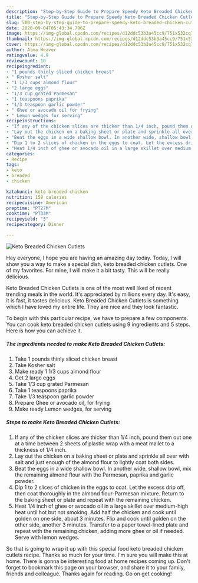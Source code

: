 ```yaml
---
description: "Step-by-Step Guide to Prepare Speedy Keto Breaded Chicken Cutlets"
title: "Step-by-Step Guide to Prepare Speedy Keto Breaded Chicken Cutlets"
slug: 500-step-by-step-guide-to-prepare-speedy-keto-breaded-chicken-cutlets
date: 2020-09-04T05:43:34.796Z
image: https://img-global.cpcdn.com/recipes/d12ddc53b3a45cc9/751x532cq70/keto-breaded-chicken-cutlets-recipe-main-photo.jpg
thumbnail: https://img-global.cpcdn.com/recipes/d12ddc53b3a45cc9/751x532cq70/keto-breaded-chicken-cutlets-recipe-main-photo.jpg
cover: https://img-global.cpcdn.com/recipes/d12ddc53b3a45cc9/751x532cq70/keto-breaded-chicken-cutlets-recipe-main-photo.jpg
author: Alma Weaver
ratingvalue: 4.9
reviewcount: 10
recipeingredient:
- "1 pounds thinly sliced chicken breast"
- " Kosher salt"
- "1 1/3 cups almond flour"
- "2 large eggs"
- "1/3 cup grated Parmesan"
- "1 teaspoons paprika"
- "1/3 teaspoon garlic powder"
- " Ghee or avocado oil for frying"
- " Lemon wedges for serving"
recipeinstructions:
- "If any of the chicken slices are thicker than 1/4 inch, pound them out one at a time between 2 sheets of plastic wrap with a meat mallet to a thickness of 1/4 inch."
- "Lay out the chicken on a baking sheet or plate and sprinkle all over with salt and just enough of the almond flour to lightly coat both sides."
- "Beat the eggs in a wide shallow bowl. In another wide, shallow bowl, mix the remaining almond flour with the Parmesan, paprika and garlic powder."
- "Dip 1 to 2 slices of chicken in the eggs to coat. Let the excess drip off, then coat thoroughly in the almond flour-Parmesan mixture. Return to the baking sheet or plate and repeat with the remaining chicken."
- "Heat 1/4 inch of ghee or avocado oil in a large skillet over medium-high heat until hot but not smoking. Add half the chicken and cook until golden on one side, about 3 minutes. Flip and cook until golden on the other side, another 3 minutes. Transfer to a paper towel-lined plate and repeat with the remaining chicken, adding more ghee or oil if needed. Serve with lemon wedges."
categories:
- Recipe
tags:
- keto
- breaded
- chicken

katakunci: keto breaded chicken 
nutrition: 158 calories
recipecuisine: American
preptime: "PT27M"
cooktime: "PT33M"
recipeyield: "3"
recipecategory: Dinner

---
```



![Keto Breaded Chicken Cutlets](https://img-global.cpcdn.com/recipes/d12ddc53b3a45cc9/751x532cq70/keto-breaded-chicken-cutlets-recipe-main-photo.jpg)

Hey everyone, I hope you are having an amazing day today. Today, I will show you a way to make a special dish, keto breaded chicken cutlets. One of my favorites. For mine, I will make it a bit tasty. This will be really delicious.



Keto Breaded Chicken Cutlets is one of the most well liked of recent trending meals in the world. It's appreciated by millions every day. It's easy, it is fast, it tastes delicious. Keto Breaded Chicken Cutlets is something which I have loved my entire life. They are nice and they look fantastic.


To begin with this particular recipe, we have to prepare a few components. You can cook keto breaded chicken cutlets using 9 ingredients and 5 steps. Here is how you can achieve it.

<!--inarticleads1-->

##### The ingredients needed to make Keto Breaded Chicken Cutlets:

1. Take 1 pounds thinly sliced chicken breast
1. Take  Kosher salt
1. Make ready 1 1/3 cups almond flour
1. Get 2 large eggs
1. Take 1/3 cup grated Parmesan
1. Take 1 teaspoons paprika
1. Take 1/3 teaspoon garlic powder
1. Prepare  Ghee or avocado oil, for frying
1. Make ready  Lemon wedges, for serving




<!--inarticleads2-->

##### Steps to make Keto Breaded Chicken Cutlets:

1. If any of the chicken slices are thicker than 1/4 inch, pound them out one at a time between 2 sheets of plastic wrap with a meat mallet to a thickness of 1/4 inch.
1. Lay out the chicken on a baking sheet or plate and sprinkle all over with salt and just enough of the almond flour to lightly coat both sides.
1. Beat the eggs in a wide shallow bowl. In another wide, shallow bowl, mix the remaining almond flour with the Parmesan, paprika and garlic powder.
1. Dip 1 to 2 slices of chicken in the eggs to coat. Let the excess drip off, then coat thoroughly in the almond flour-Parmesan mixture. Return to the baking sheet or plate and repeat with the remaining chicken.
1. Heat 1/4 inch of ghee or avocado oil in a large skillet over medium-high heat until hot but not smoking. Add half the chicken and cook until golden on one side, about 3 minutes. Flip and cook until golden on the other side, another 3 minutes. Transfer to a paper towel-lined plate and repeat with the remaining chicken, adding more ghee or oil if needed. Serve with lemon wedges.




So that is going to wrap it up with this special food keto breaded chicken cutlets recipe. Thanks so much for your time. I'm sure you will make this at home. There is gonna be interesting food at home recipes coming up. Don't forget to bookmark this page on your browser, and share it to your family, friends and colleague. Thanks again for reading. Go on get cooking!
